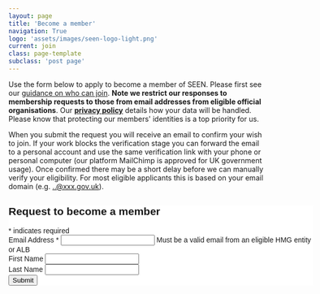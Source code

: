 ```yaml
---
layout: page
title: 'Become a member'
navigation: True
logo: 'assets/images/seen-logo-light.png'
current: join
class: page-template
subclass: 'post page'
---
```


Use the form below to apply to become a member of SEEN.  Please first see our [guidance on who can join](/faq/#who-is-seen-for).  **Note we restrict our responses to membership requests to those from email addresses from eligible official organisations**.  Our **[privacy policy](/privacy/)** details how your data will be handled.  Please know that protecting our members' identities is a top priority for us.

When you submit the request you will receive an email to confirm your wish to join.  If your work blocks the verification stage you can forward the email to a personal account and use the same verification link with your phone or personal computer (our platform MailChimp is approved for UK government usage).  Once confirmed there may be a short delay before we can manually verify your eligibility.  For most eligible applicants this is based on your email domain (e.g. ..@xxx.gov.uk).


<!-- Begin Mailchimp Signup Form -->
<link href="//cdn-images.mailchimp.com/embedcode/classic-071822.css" rel="stylesheet" type="text/css">
<style type="text/css">
	#mc_embed_signup{background:#fff; clear:left; font:14px Helvetica,Arial,sans-serif;  width:600px;}
	/* Add your own Mailchimp form style overrides in your site stylesheet or in this style block.
	   We recommend moving this block and the preceding CSS link to the HEAD of your HTML file. */
</style>
<div id="mc_embed_signup">
    <form action="https://seen-network.us14.list-manage.com/subscribe/post?u=5d57946cb6bbd770cccb2e234&amp;id=9dec800d11&amp;f_id=00d810e0f0" method="post" id="mc-embedded-subscribe-form" name="mc-embedded-subscribe-form" class="validate" target="_blank" aria-label="this link opens in a new window" novalidate>
        <div id="mc_embed_signup_scroll">
        <h2>Request to become a member</h2>
        <div class="indicates-required"><span class="asterisk">*</span> indicates required</div>
<div class="mc-field-group">
	<label for="mce-EMAIL">Email Address  <span class="asterisk">*</span>
</label>
	<input type="email" value="" name="EMAIL" class="required email" id="mce-EMAIL" required>
	<span id="mce-EMAIL-HELPERTEXT" class="helper_text">Must be a valid email from an eligible HMG entity or ALB</span>
</div>
<div class="mc-field-group">
	<label for="mce-FNAME">First Name </label>
	<input type="text" value="" name="FNAME" class="" id="mce-FNAME">
	<span id="mce-FNAME-HELPERTEXT" class="helper_text"></span>
</div>
<div class="mc-field-group">
	<label for="mce-LNAME">Last Name </label>
	<input type="text" value="" name="LNAME" class="" id="mce-LNAME">
	<span id="mce-LNAME-HELPERTEXT" class="helper_text"></span>
</div>
	<div id="mce-responses" class="clear">
		<div class="response" id="mce-error-response" style="display:none"></div>
		<div class="response" id="mce-success-response" style="display:none"></div>
	</div>    <!-- real people should not fill this in and expect good things - do not remove this or risk form bot signups-->
    <div style="position: absolute; left: -5000px;" aria-hidden="true"><input type="text" name="b_5d57946cb6bbd770cccb2e234_9dec800d11" tabindex="-1" value=""></div>
    <div class="clear"><input type="submit" value="Submit" name="subscribe" id="mc-embedded-subscribe" class="button"></div>
    </div>
</form>
</div>
<script type='text/javascript' src='//s3.amazonaws.com/downloads.mailchimp.com/js/mc-validate.js'></script><script type='text/javascript'>(function($) {window.fnames = new Array(); window.ftypes = new Array();fnames[0]='EMAIL';ftypes[0]='email';fnames[1]='FNAME';ftypes[1]='text';fnames[2]='LNAME';ftypes[2]='text';fnames[3]='ADDRESS';ftypes[3]='address';fnames[4]='PHONE';ftypes[4]='phone';}(jQuery));var $mcj = jQuery.noConflict(true);</script>
<!--End mc_embed_signup-->